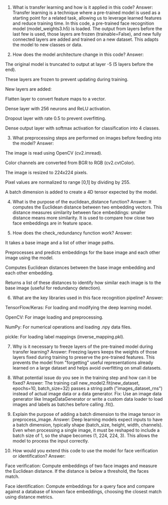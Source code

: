 1. What is transfer learning and how is it applied in this code?
Answer:
Transfer learning is a technique where a pre-trained model is used as a starting point for a related task, allowing us to leverage learned features and reduce training time.
In this code, a pre-trained face recognition model (model_weights3.h5) is loaded. The output from layers before the last few is used, those layers are frozen (trainable=False), and new fully connected layers are added and trained on a new dataset. This adapts the model to new classes or data.

2. How does the model architecture change in this code?
Answer:

The original model is truncated to output at layer -5 (5 layers before the end).

These layers are frozen to prevent updating during training.

New layers are added:

Flatten layer to convert feature maps to a vector.

Dense layer with 256 neurons and ReLU activation.

Dropout layer with rate 0.5 to prevent overfitting.

Dense output layer with softmax activation for classification into 4 classes.

3. What preprocessing steps are performed on images before feeding into the model?
Answer:

The image is read using OpenCV (cv2.imread).

Color channels are converted from BGR to RGB (cv2.cvtColor).

The image is resized to 224x224 pixels.

Pixel values are normalized to range [0,1] by dividing by 255.

A batch dimension is added to create a 4D tensor expected by the model.

4. What is the purpose of the euclidean_distance function?
Answer:
It computes the Euclidean distance between two embedding vectors.
This distance measures similarity between face embeddings: smaller distance means more similarity. It is used to compare how close two face embeddings are in feature space.

5. How does the check_redundancy function work?
Answer:

It takes a base image and a list of other image paths.

Preprocesses and predicts embeddings for the base image and each other image using the model.

Computes Euclidean distances between the base image embedding and each other embedding.

Returns a list of these distances to identify how similar each image is to the base image (useful for redundancy detection).

6. What are the key libraries used in this face recognition pipeline?
Answer:

TensorFlow/Keras: For loading and modifying the deep learning model.

OpenCV: For image loading and preprocessing.

NumPy: For numerical operations and loading .npy data files.

pickle: For loading label mappings (inverse_mapping.pkl).

7. Why is it necessary to freeze layers of the pre-trained model during transfer learning?
Answer:
Freezing layers keeps the weights of those layers fixed during training to preserve the pre-trained features. This prevents the model from "forgetting" useful representations already learned on a large dataset and helps avoid overfitting on small datasets.

8. What potential issue do you see in the training step and how can it be fixed?
Answer:
The training call new_model2.fit(new_dataset, epochs=10, batch_size=32) passes a string path ("images_dataset_rns") instead of actual image data or a data generator.
Fix: Use an image data generator like ImageDataGenerator or write a custom data loader to load images and labels as batches before calling .fit().

9. Explain the purpose of adding a batch dimension to the image tensor in preprocess_image.
Answer:
Deep learning models expect inputs to have a batch dimension, typically shape (batch_size, height, width, channels). Even when processing a single image, it must be reshaped to include a batch size of 1, so the shape becomes (1, 224, 224, 3). This allows the model to process the input correctly.

10. How would you extend this code to use the model for face verification or identification?
Answer:

Face verification: Compute embeddings of two face images and measure the Euclidean distance. If the distance is below a threshold, the faces match.

Face identification: Compute embeddings for a query face and compare against a database of known face embeddings, choosing the closest match using distance metrics.

